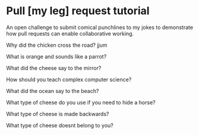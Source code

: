 # Pull [my leg] request tutorial
An open challenge to submit comical punchlines to my jokes to demonstrate how pull requests can enable collaborative working. 

Why did the chicken cross the road? 
jjum

What is orange and sounds like a parrot? 

What did the cheese say to the mirror? 

How should you teach complex computer science? 

What did the ocean say to the beach?

What type of cheese do you use if you need to hide a horse?

What type of cheese is made backwards?

What type of cheese doesnt belong to you?
